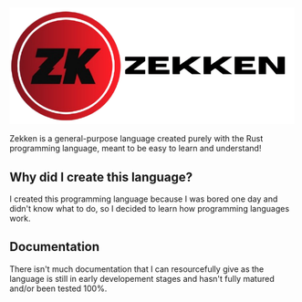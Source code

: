 <div style="text-align: center; width: 500px; height: auto;">
  <img src="images/Zekken_Lang_Logo.png" alt="Zekken Logo" style="max-width: 100%; height: auto;" />
</div>

Zekken is a general-purpose language created purely with the Rust programming language, meant to be easy to learn and understand!

## Why did I create this language?
I created this programming language because I was bored one day and didn't know what to do, so I decided to learn how programming languages work.

## Documentation
There isn't much documentation that I can resourcefully give as the language is still in early developement stages and hasn't fully matured and/or been tested 100%.